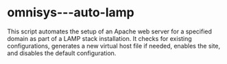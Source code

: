 # omnisys---auto-lamp
This script automates the setup of an Apache web server for a specified domain as part of a LAMP stack installation. It checks for existing configurations, generates a new virtual host file if needed, enables the site, and disables the default configuration.
